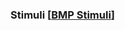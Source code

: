 ### Stimuli [[BMP Stimuli](http://research.yerkes.emory.edu/Buffalo/Repository/Stimuli/DMS%20Stimuli.zip)]
